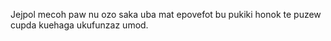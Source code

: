 Jejpol mecoh paw nu ozo saka uba mat epovefot bu pukiki honok te puzew cupda kuehaga ukufunzaz umod.
